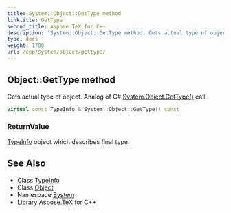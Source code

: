 ```yaml
---
title: System::Object::GetType method
linktitle: GetType
second_title: Aspose.TeX for C++
description: 'System::Object::GetType method. Gets actual type of object. Analog of C# System.Object.GetType() call in C++.'
type: docs
weight: 1700
url: /cpp/system/object/gettype/
---
```

## Object::GetType method


Gets actual type of object. Analog of C# [System.Object.GetType()](./) call.

```cpp
virtual const TypeInfo & System::Object::GetType() const
```


### ReturnValue

[TypeInfo](../../typeinfo/) object which describes final type.

## See Also

* Class [TypeInfo](../../typeinfo/)
* Class [Object](../)
* Namespace [System](../../)
* Library [Aspose.TeX for C++](../../../)
